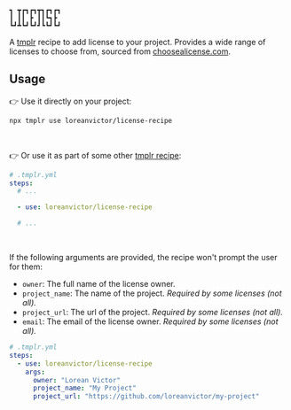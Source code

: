 ```
┓ ┳┏┓┏┓┳┓┏┓┏┓
┃ ┃┃ ┣ ┃┃┗┓┣ 
┗┛┻┗┛┗┛┛┗┗┛┗┛
```

A [tmplr](https://github.com/loreanvictor/tmplr) recipe to add license to your project. Provides a wide range of licenses to choose from, sourced from [choosealicense.com](https://choosealicense.com).

## Usage

👉 Use it directly on your project:

```bash
npx tmplr use loreanvictor/license-recipe
```

<br>

👉 Or use it as part of some other [tmplr recipe](https://github.com/loreanvictor/tmplr):

```yml
# .tmplr.yml
steps:
  # ...

  - use: loreanvictor/license-recipe

  # ...
```

<br>

If the following arguments are provided, the recipe won't prompt the user for them:

- `owner`: The full name of the license owner.
- `project_name`: The name of the project. _Required by some licenses (not all)._
- `project_url`: The url of the project. _Required by some licenses (not all)._
- `email`: The email of the license owner. _Required by some licenses (not all)._

```yml
# .tmplr.yml
steps:
  - use: loreanvictor/license-recipe
    args:
      owner: "Lorean Victor"
      project_name: "My Project"
      project_url: "https://github.com/loreanvictor/my-project"
```

<br><br>
